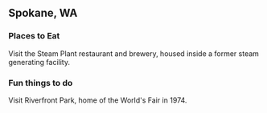 ## Spokane, WA

### Places to Eat
Visit the Steam Plant restaurant and brewery, housed inside a former steam generating facility.
### Fun things to do
Visit Riverfront Park, home of the World's Fair in 1974.
